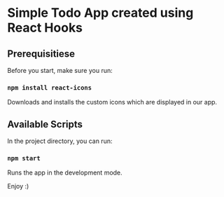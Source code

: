 #  Simple Todo App created using React Hooks


## Prerequisitiese


Before you start, make sure you run:

### `npm install react-icons`

Downloads and installs the custom icons which are displayed in our app. 


## Available Scripts

In the project directory, you can run:

### `npm start`

Runs the app in the development mode.


Enjoy :)
